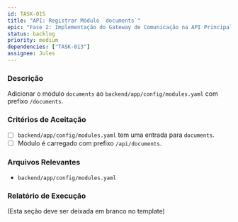 ```yaml
---
id: TASK-015
title: "API: Registrar Módulo `documents`"
epic: "Fase 2: Implementação do Gateway de Comunicação na API Principal"
status: backlog
priority: medium
dependencies: ["TASK-013"]
assignee: Jules
---
```


### Descrição

Adicionar o módulo `documents` ao `backend/app/config/modules.yaml` com prefixo `/documents`.

### Critérios de Aceitação

- [ ] `backend/app/config/modules.yaml` tem uma entrada para `documents`.
- [ ] Módulo é carregado com prefixo `/api/documents`.

### Arquivos Relevantes

* `backend/app/config/modules.yaml`

### Relatório de Execução

(Esta seção deve ser deixada em branco no template)
